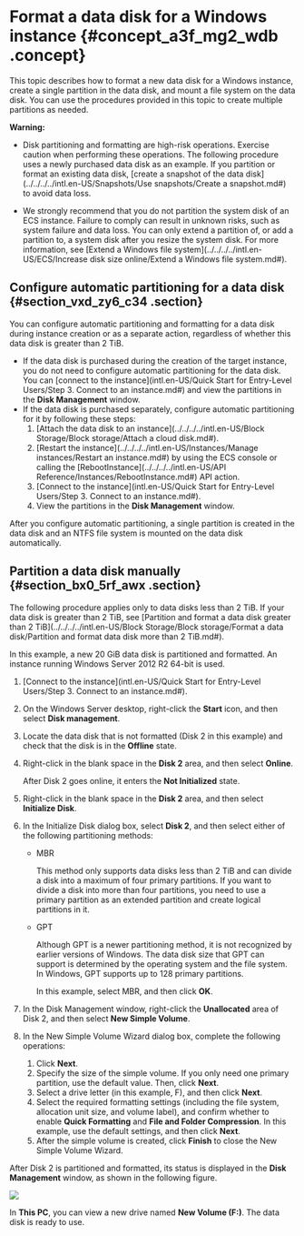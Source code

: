 # Format a data disk for a Windows instance {#concept_a3f_mg2_wdb .concept}

This topic describes how to format a new data disk for a Windows instance, create a single partition in the data disk, and mount a file system on the data disk. You can use the procedures provided in this topic to create multiple partitions as needed.

**Warning:** 

-   Disk partitioning and formatting are high-risk operations. Exercise caution when performing these operations. The following procedure uses a newly purchased data disk as an example. If you partition or format an existing data disk, [create a snapshot of the data disk](../../../../intl.en-US/Snapshots/Use snapshots/Create a snapshot.md#) to avoid data loss.

-   We strongly recommend that you do not partition the system disk of an ECS instance. Failure to comply can result in unknown risks, such as system failure and data loss. You can only extend a partition of, or add a partition to, a system disk after you resize the system disk. For more information, see [Extend a Windows file system](../../../../intl.en-US/ECS/Increase disk size online/Extend a Windows file system.md#).


## Configure automatic partitioning for a data disk {#section_vxd_zy6_c34 .section}

You can configure automatic partitioning and formatting for a data disk during instance creation or as a separate action, regardless of whether this data disk is greater than 2 TiB.

-   If the data disk is purchased during the creation of the target instance, you do not need to configure automatic partitioning for the data disk. You can [connect to the instance](intl.en-US/Quick Start for Entry-Level Users/Step 3. Connect to an instance.md#) and view the partitions in the **Disk Management** window.
-   If the data disk is purchased separately, configure automatic partitioning for it by following these steps:
    1.  [Attach the data disk to an instance](../../../../intl.en-US/Block Storage/Block storage/Attach a cloud disk.md#).
    2.  [Restart the instance](../../../../intl.en-US/Instances/Manage instances/Restart an instance.md#) by using the ECS console or calling the [RebootInstance](../../../../intl.en-US/API Reference/Instances/RebootInstance.md#) API action.
    3.  [Connect to the instance](intl.en-US/Quick Start for Entry-Level Users/Step 3. Connect to an instance.md#).
    4.  View the partitions in the **Disk Management** window.

After you configure automatic partitioning, a single partition is created in the data disk and an NTFS file system is mounted on the data disk automatically.

## Partition a data disk manually {#section_bx0_5rf_awx .section}

The following procedure applies only to data disks less than 2 TiB. If your data disk is greater than 2 TiB, see [Partition and format a data disk greater than 2 TiB](../../../../intl.en-US/Block Storage/Block storage/Format a data disk/Partition and format data disk more than 2 TiB.md#).

In this example, a new 20 GiB data disk is partitioned and formatted. An instance running Windows Server 2012 R2 64-bit is used.

1.  [Connect to the instance](intl.en-US/Quick Start for Entry-Level Users/Step 3. Connect to an instance.md#).
2.  On the Windows Server desktop, right-click the **Start** icon, and then select **Disk management**.
3.  Locate the data disk that is not formatted \(Disk 2 in this example\) and check that the disk is in the **Offline** state.
4.  Right-click in the blank space in the **Disk 2** area, and then select **Online**.

    After Disk 2 goes online, it enters the **Not Initialized** state.

5.  Right-click in the blank space in the **Disk 2** area, and then select **Initialize Disk**.
6.  In the Initialize Disk dialog box, select **Disk 2**, and then select either of the following partitioning methods:
    -   MBR

        This method only supports data disks less than 2 TiB and can divide a disk into a maximum of four primary partitions. If you want to divide a disk into more than four partitions, you need to use a primary partition as an extended partition and create logical partitions in it.

    -   GPT

        Although GPT is a newer partitioning method, it is not recognized by earlier versions of Windows. The data disk size that GPT can support is determined by the operating system and the file system. In Windows, GPT supports up to 128 primary partitions.

        In this example, select MBR, and then click **OK**.

7.  In the Disk Management window, right-click the **Unallocated** area of Disk 2, and then select **New Simple Volume**.
8.  In the New Simple Volume Wizard dialog box, complete the following operations:
    1.  Click **Next**.
    2.  Specify the size of the simple volume. If you only need one primary partition, use the default value. Then, click **Next**.
    3.  Select a drive letter \(in this example, F\), and then click **Next**.
    4.  Select the required formatting settings \(including the file system, allocation unit size, and volume label\), and confirm whether to enable **Quick Formatting** and **File and Folder Compression**. In this example, use the default settings, and then click **Next**.
    5.  After the simple volume is created, click **Finish** to close the New Simple Volume Wizard.

After Disk 2 is partitioned and formatted, its status is displayed in the **Disk Management** window, as shown in the following figure.

![](http://static-aliyun-doc.oss-cn-hangzhou.aliyuncs.com/assets/img/9605/15657484275103_en-US.png)

In **This PC**, you can view a new drive named **New Volume \(F:\)**. The data disk is ready to use.

